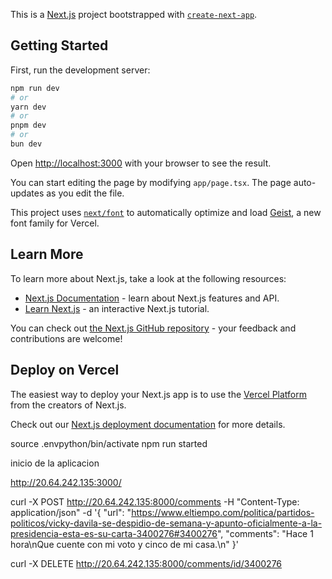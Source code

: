 This is a [Next.js](https://nextjs.org) project bootstrapped with [`create-next-app`](https://nextjs.org/docs/app/api-reference/cli/create-next-app).

## Getting Started

First, run the development server:

```bash
npm run dev
# or
yarn dev
# or
pnpm dev
# or
bun dev
```

Open [http://localhost:3000](http://localhost:3000) with your browser to see the result.

You can start editing the page by modifying `app/page.tsx`. The page auto-updates as you edit the file.

This project uses [`next/font`](https://nextjs.org/docs/app/building-your-application/optimizing/fonts) to automatically optimize and load [Geist](https://vercel.com/font), a new font family for Vercel.

## Learn More

To learn more about Next.js, take a look at the following resources:

- [Next.js Documentation](https://nextjs.org/docs) - learn about Next.js features and API.
- [Learn Next.js](https://nextjs.org/learn) - an interactive Next.js tutorial.

You can check out [the Next.js GitHub repository](https://github.com/vercel/next.js) - your feedback and contributions are welcome!

## Deploy on Vercel

The easiest way to deploy your Next.js app is to use the [Vercel Platform](https://vercel.com/new?utm_medium=default-template&filter=next.js&utm_source=create-next-app&utm_campaign=create-next-app-readme) from the creators of Next.js.

Check out our [Next.js deployment documentation](https://nextjs.org/docs/app/building-your-application/deploying) for more details.


source .envpython/bin/activate
npm run started

inicio de la aplicacion

http://20.64.242.135:3000/

curl -X POST http://20.64.242.135:8000/comments -H "Content-Type: application/json" -d '{
                           "url": "https://www.eltiempo.com/politica/partidos-politicos/vicky-davila-se-despidio-de-semana-y-apunto-oficialmente-a-la-presidencia-esta-es-su-carta-3400276#3400276",
                           "comments": "Hace 1 hora\nQue cuente con mi voto y cinco de mi casa.\n"
                       }'

curl -X DELETE http://20.64.242.135:8000/comments/id/3400276